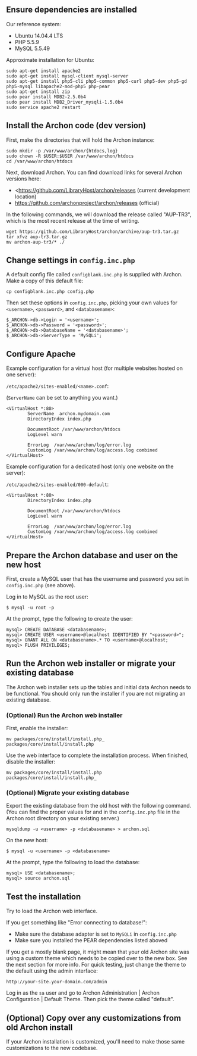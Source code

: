 ## Ensure dependencies are installed

Our reference system:

- Ubuntu 14.04.4 LTS
- PHP 5.5.9
- MySQL 5.5.49

Approximate installation for Ubuntu:

    sudo apt-get install apache2
    sudo apt-get install mysql-client mysql-server
    sudo apt-get install php5-cli php5-common php5-curl php5-dev php5-gd php5-mysql libapache2-mod-php5 php-pear
    sudo apt-get install zip
    sudo pear install MDB2-2.5.0b4
    sudo pear install MDB2_Driver_mysqli-1.5.0b4
    sudo service apache2 restart


## Install the Archon code (dev version)

First, make the directories that will hold the Archon instance:

    sudo mkdir -p /var/www/archon/{htdocs,log}
    sudo chown -R $USER:$USER /var/www/archon/htdocs
    cd /var/www/archon/htdocs

Next, download Archon. You can find download links for several Archon versions
here:

- <https://github.com/LibraryHost/archon/releases (current development location)
- <https://github.com/archonproject/archon/releases> (official)

In the following commands, we will download the release called "AUP-TR3", which
is the most recent release at the time of writing.

    wget https://github.com/LibraryHost/archon/archive/aup-tr3.tar.gz
    tar xfvz aup-tr3.tar.gz
    mv archon-aup-tr3/* ./


## Change settings in `config.inc.php`

A default config file called `configblank.inc.php` is supplied with Archon.
Make a copy of this default file:

    cp configblank.inc.php config.php

Then set these options in `config.inc.php`, picking your own values for
`<username>`, `<password>`, and `<databasename>`:

    $_ARCHON->db->Login = '<username>';
    $_ARCHON->db->Password = '<password>';
    $_ARCHON->db->DatabaseName = '<databasename>';
    $_ARCHON->db->ServerType = 'MySQLi';

## Configure Apache

Example configuration for a virtual host (for multiple websites hosted on one server):

`/etc/apache2/sites-enabled/<name>.conf`:

(`ServerName` can be set to anything you want.)

    <VirtualHost *:80>
            ServerName  archon.mydomain.com
            DirectoryIndex index.php
    
            DocumentRoot /var/www/archon/htdocs
            LogLevel warn
    
            ErrorLog  /var/www/archon/log/error.log
            CustomLog /var/www/archon/log/access.log combined
    </VirtualHost>

Example configuration for a dedicated host (only one website on the server):

`/etc/apache2/sites-enabled/000-default`:


    <VirtualHost *:80>
            DirectoryIndex index.php
    
            DocumentRoot /var/www/archon/htdocs
            LogLevel warn
    
            ErrorLog  /var/www/archon/log/error.log
            CustomLog /var/www/archon/log/access.log combined
    </VirtualHost>


## Prepare the Archon database and user on the new host

First, create a MySQL user that has the username and password you set in
`config.inc.php` (see above).

Log in to MySQL as the root user:

    $ mysql -u root -p

At the prompt, type the following to create the user:

    mysql> CREATE DATABASE <databasename>;
    mysql> CREATE USER <username>@localhost IDENTIFIED BY "<password>";
    mysql> GRANT ALL ON <databasename>.* TO <username>@localhost;
    mysql> FLUSH PRIVILEGES;


## Run the Archon web installer **or** migrate your existing database

The Archon web installer sets up the tables and initial data Archon needs to be
functional. You should only run the installer if you are not migrating an
existing database.

### (Optional) Run the Archon web installer

First, enable the installer:

    mv packages/core/install/install.php_ packages/core/install/install.php

Use the web interface to complete the installation process. When finished,
disable the installer:

    mv packages/core/install/install.php packages/core/install/install.php_

### (Optional) Migrate your existing database

Export the existing database from the old host with the following command. (You
can find the proper values for <username> and <databasename> in the
`config.inc.php` file in the Archon root directory on your existing server.)

    mysqldump -u <username> -p <databasename> > archon.sql

On the new host:

    $ mysql -u <username> -p <databasename>

At the prompt, type the following to load the database:

    mysql> USE <databasename>;
    mysql> source archon.sql



## Test the installation

Try to load the Archon web interface.

If you get something like "Error connecting to database!":

- Make sure the database adapter is set to `MySQLi` in `config.inc.php`
- Make sure you installed the PEAR dependencies listed aboved

If you get a mostly blank page, it might mean that your old Archon site was
using a custom theme which needs to be copied over to the new box. See the next
section for more info. For quick testing, just change the theme to the default
using the admin interface:

    http://your-site.your-domain.com/admin

Log in as the `sa` user and go to Archon Administration | Archon Configuration
| Default Theme. Then pick the theme called "default".


## (Optional) Copy over any customizations from old Archon install

If your Archon installation is customized, you'll need to make those same
customizations to the new codebase.
